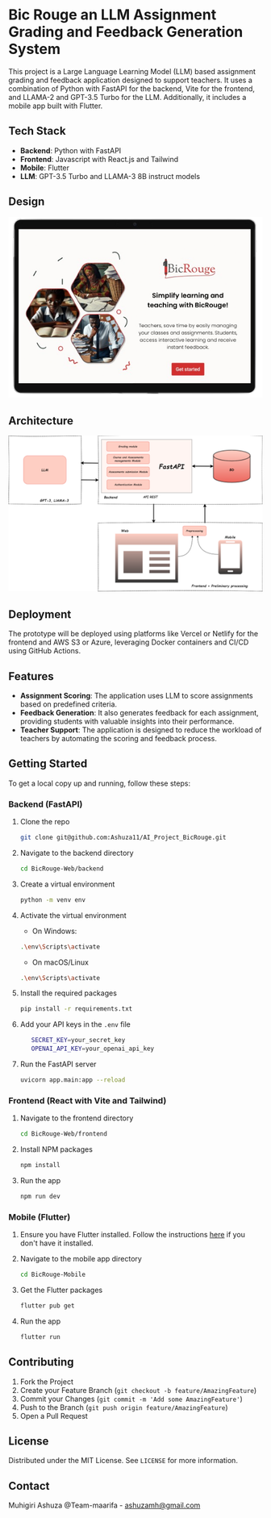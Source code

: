 # Bic Rouge an LLM Assignment Grading and Feedback Generation System

This project is a Large Language Learning Model (LLM) based assignment grading and feedback application designed to support teachers. It uses a combination of Python with FastAPI for the backend, Vite for the frontend, and LLAMA-2 and GPT-3.5 Turbo for the LLM. Additionally, it includes a mobile app built with Flutter.

## Tech Stack

- **Backend**: Python with FastAPI
- **Frontend**: Javascript with React.js and Tailwind
- **Mobile**: Flutter
- **LLM**: GPT-3.5 Turbo and LLAMA-3 8B instruct models

## Design

![Project Design](design_assets/home.png)

## Architecture

![Project Design](design_assets/architecture.png)

## Deployment

The prototype will be deployed using platforms like Vercel or Netlify for the frontend and AWS S3 or Azure, leveraging Docker containers and CI/CD using GitHub Actions.

## Features

- **Assignment Scoring**: The application uses LLM to score assignments based on predefined criteria.
- **Feedback Generation**: It also generates feedback for each assignment, providing students with valuable insights into their performance.
- **Teacher Support**: The application is designed to reduce the workload of teachers by automating the scoring and feedback process.

## Getting Started

To get a local copy up and running, follow these steps:

### Backend (FastAPI)

1. Clone the repo

   ```sh
   git clone git@github.com:Ashuza11/AI_Project_BicRouge.git

   ```

2. Navigate to the backend directory

   ```sh
   cd BicRouge-Web/backend

   ```

3. Create a virtual environment

   ```sh
   python -m venv env

   ```

4. Activate the virtual environment

   - On Windows:

   ```sh
   .\env\Scripts\activate
   ```

   - On macOS/Linux

   ```sh
   .\env\Scripts\activate

   ```

5. Install the required packages

   ```sh
   pip install -r requirements.txt

   ```

6. Add your API keys in the `.env` file

   ```sh
      SECRET_KEY=your_secret_key
      OPENAI_API_KEY=your_openai_api_key
   ```

7. Run the FastAPI server

   ```sh
   uvicorn app.main:app --reload

   ```

### Frontend (React with Vite and Tailwind)

1. Navigate to the frontend directory

   ```sh
   cd BicRouge-Web/frontend

   ```

2. Install NPM packages

   ```sh
   npm install

   ```

3. Run the app

   ```sh
   npm run dev

   ```

### Mobile (Flutter)

1. Ensure you have Flutter installed. Follow the instructions [here](https://docs.flutter.dev/get-started/install) if you don't have it installed.

2. Navigate to the mobile app directory

   ```sh
   cd BicRouge-Mobile

   ```

3. Get the Flutter packages

   ```sh
   flutter pub get

   ```

4. Run the app

   ```sh
   flutter run

   ```

## Contributing

1. Fork the Project
2. Create your Feature Branch (`git checkout -b feature/AmazingFeature`)
3. Commit your Changes (`git commit -m 'Add some AmazingFeature'`)
4. Push to the Branch (`git push origin feature/AmazingFeature`)
5. Open a Pull Request

## License

Distributed under the MIT License. See `LICENSE` for more information.

## Contact

Muhigiri Ashuza @Team-maarifa - ashuzamh@gmail.com
